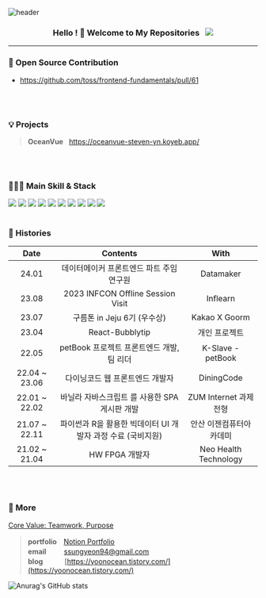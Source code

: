 ![header](https://capsule-render.vercel.app/api?type=waving&color=0:66d9e8,100:eebefa&height=350&section=header&text=yoonOcean's%20GitHub&animation=twinkling&fontSize=50&fontColor=ffffff&fontAlignY=41&desc=Software%20Engineer,%20Frontend&rotate=0)

<h3 align="center">
Hello ! 👋 Welcome to My Repositories &nbsp; <img src="https://hits.seeyoufarm.com/api/count/incr/badge.svg?url=https%3A%2F%2Fgithub.com%2Fsteven-yn&count_bg=%2379C83D&title_bg=%23555555&icon=&icon_color=%23E7E7E7&title=hits&edge_flat=false"/>
</h3>

---
### 🌟 Open Source Contribution
- https://github.com/toss/frontend-fundamentals/pull/61
<br>
<br>

### 💡 Projects

<!-- > **petBook** &nbsp; https://petbook.site/ \ -->
> **OceanVue** &nbsp; https://oceanvue-steven-yn.koyeb.app/
<br>
<br>

### 👩🏻‍💻 Main Skill & Stack

<div>
<img src="https://img.shields.io/badge/html-E34F26?style=flat-square&logo=html5&logoColor=fff"/>
<img src="https://img.shields.io/badge/css-1572B6?style=flat-square&logo=css3&logoColor=fff"/>
<img src="https://img.shields.io/badge/javascript-F7DF1E?style=flat-square&logo=javascript&logoColor=000"/>
<img src="https://img.shields.io/badge/typescript-1c7ed6?style=flat-square&logo=typescript&logoColor=fff"/>
<img src="https://img.shields.io/badge/react-61DAFB?style=flat-square&logo=react&logoColor=000"/>
<img src="https://img.shields.io/badge/next.js-000000?style=flat-square&logo=next.js&logoColor=fff"/>
<img src="https://img.shields.io/badge/vue-4FC08D?style=flat-square&logo=vue.js&logoColor=fff"/>
<img src="https://img.shields.io/badge/nuxt-00DC82?style=flat-square&logo=nuxt&logoColor=fff"/>
<img src="https://img.shields.io/badge/tanstack_query-FF4154?style=flat-square&logo=reactquery&logoColor=fff"/>
<img src="https://img.shields.io/badge/Storybook-FF4785?style=flat-square&logo=storybook&logoColor=fff"/>
<br>
<br>

<!-- 
<img src="https://img.shields.io/badge/Recoil-0067A3?style=flat-square&logo=recoil&logoColor=fff"/>
<img src="https://img.shields.io/badge/Zustand-D9411E?style=flat-square&logo=zustand&logoColor=fff"/>
<img src="https://img.shields.io/badge/apollo_client-311C87?style=flat-square&logo=apollographql&logoColor=fff"/>
<img src="https://img.shields.io/badge/redux-764ABC?style=flat-square&logo=redux&logoColor=fff"/>
<br>

<img src="https://img.shields.io/badge/shadcn_ui-000000?style=flat-square&logo=shadcnui&logoColor=fff"/>
<img src="https://img.shields.io/badge/chakra_ui-319795?style=flat-square&logo=chakraui&logoColor=fff"/>
<img src="https://img.shields.io/badge/react_hook_form-EC5990?style=flat-square&logo=reacthookform&logoColor=fff"/>
<br>

<img src="https://img.shields.io/badge/sass-CC6699?style=flat-square&logo=sass&logoColor=fff"/>
<img src="https://img.shields.io/badge/styled_components-DB7093?style=flat-square&logo=styled-components&logoColor=fff"/>
<img src="https://img.shields.io/badge/emotion-DB7093?style=flat-square&logo=emotion&logoColor=fff"/>
<img src="https://img.shields.io/badge/vanilla_extract-DB7093?style=flat-square&logo=vanilla-extract&logoColor=fff"/>
<img src="https://img.shields.io/badge/tailwind-06B6D4?style=flat-square&logo=tailwindcss&logoColor=fff"/>
<br>

<img src="https://img.shields.io/badge/Webpack-8DD6F9?style=flat-square&logo=webpack&logoColor=000"/>
<img src="https://img.shields.io/badge/vite-646CFF?style=flat-square&logo=vite&logoColor=fff"/>
<img src="https://img.shields.io/badge/PNPM_Monorepo-F69220?style=flat-square&logo=pnpm&logoColor=fff"/>
<br>


<img src="https://img.shields.io/badge/Jest-C21325?style=flat-square&logo=Jest&logoColor=fff"/>
<br>


<img src="https://img.shields.io/badge/docker-2496ED?style=flat-square&logo=docker&logoColor=fff"/>
<img src="https://img.shields.io/badge/Github_Actions-2088FF?style=flat-square&logo=githubactions&logoColor=fff"/>
<img src="https://img.shields.io/badge/Vercel-000000?style=flat-square&logo=vercel&logoColor=fff"/>
<img src="https://img.shields.io/badge/Koyep-121212?style=flat-square&logo=koyep&logoColor=fff"/>
<img src="https://img.shields.io/badge/gcp-4285F4?style=flat-square&logo=googlecloud&logoColor=fff"/>
<img src="https://img.shields.io/badge/cloudflare-F38020?style=flat-square&logo=cloudflare&logoColor=fff"/>
<!-- <img src="https://img.shields.io/badge/aws_ec2-FF9900?style=flat-square&logo=awsamplify&logoColor=fff"/> -->
<!-- <img src="https://img.shields.io/badge/heroku-430098?style=flat-square&logo=heroku&logoColor=fff"/> -->
<!--
<br>

<img src="https://img.shields.io/badge/nginx-009639?style=flat-square&logo=nginx&logoColor=fff"/>
<img src="https://img.shields.io/badge/Node.js-74b816?style=flat-square&logo=node.js&logoColor=fff"/>
<img src="https://img.shields.io/badge/NestJS-E0234E?style=flat-square&logo=NestJS&logoColor=fff"/>
<img src="https://img.shields.io/badge/GraphQL-E10098?style=flat-square&logo=GraphQL&logoColor=fff">
<img src="https://img.shields.io/badge/PostgreSQL-4169E1?style=flat-square&logo=PostgreSQL&logoColor=fff">
</div>

#### 📖 Study

<h4>
-->
<!-- <img src="https://img.shields.io/badge/swc-ffffff?style=flat-square&logo=swc&logoColor=000"/> -->
<!-- <img src="https://img.shields.io/badge/MongoDB-47A248?style=flat-square&logo=MongoDB&logoColor=fff"/> -->
<!-- <img src="https://img.shields.io/badge/three.js-000000?style=flat-square&logo=three.js&logoColor=fff"/> -->

<!--
<img src="https://img.shields.io/badge/Bun-000000?style=flat-square&logo=bun&logoColor=fff"/>
<img src="https://img.shields.io/badge/flutter-02569B?style=flat-square&logo=flutter&logoColor=fff"/>
<img src="https://img.shields.io/badge/svelte-FF3E00?style=flat-square&logo=svelte&logoColor=fff"/>
<img src="https://img.shields.io/badge/Rust-000000?style=flat-square&logo=Rust&logoColor=fff" />
</h4>
-->

### 🎥 Histories
<!-- | 23.06 | Dear-My-Univerest | 개인 프로젝트 | -->
<!-- | 23.06 | 스토리북과 함께하는 컴포넌트 주도 개발 | wanted 프리온보딩 6월 - 장현석 |
| 23.04 | 프론트엔드 여행자를 위한 리액트 해부학 | wanted 프리온보딩 4월 - 강병진 |
| 23.03 | 로그인 기능 구현, 하나부터 열까지! | wanted 프리온보딩 3월 - 신성환 |
| 22.01 | Hyades 프로젝트 프론트엔드 개발 (FE Team Leader) | PSG - Hyades project |
| 14.03 ~ 21.03 | 반도체 공학과 학사 졸업 | 청주대학교 | -->

| Date | Contents | With |
|:---:|:---:|:---:|
| 24.01 | 데이터메이커 프론트엔드 파트 주임연구원 | Datamaker |
| 23.08 | 2023 INFCON Offline Session Visit | Inflearn |
| 23.07 | 구름톤 in Jeju 6기 (우수상) | Kakao X Goorm |
| 23.04 | React-Bubblytip | 개인 프로젝트 |
| 22.05 | petBook 프로젝트 프론트엔드 개발, 팀 리더 | K-Slave - petBook |
| 22.04 ~ 23.06 | 다이닝코드 웹 프론트엔드 개발자 | DiningCode |
| 22.01 ~ 22.02 | 바닐라 자바스크립트 를 사용한 SPA 게시판 개발 | ZUM Internet 과제전형 |
| 21.07 ~ 22.11 | 파이썬과 R을 활용한 빅데이터 UI 개발자 과정 수료 (국비지원) | 안산 이젠컴퓨터아카데미 |
| 21.02 ~ 21.04 | HW FPGA 개발자 | Neo Health Technology |
<br>
<br>

### 🔖 More

[Core Value: Teamwork, Purpose](https://whistle.to/tendency/43ae1836-b358-43b4-85ab-b826f91dd95c)

> **portfolio**　[Notion Portfolio](https://yoon0cean.notion.site/Junior-Frontend-Developer-Portfoilo-35564255600a45fc9f3e0207f2dc0ad3) \
> **email** 　　 ssungyeon94@gmail.com \
> **blog**&nbsp;&nbsp; 　　  [https://yoonocean.tistory.com/](https://yoonocean.tistory.com/)

![Anurag's GitHub stats](https://github-readme-stats-sigma-five.vercel.app/api?username=steven-yn&show_icons=true&theme=tokyonight) 

<!-- [![Solved.ac Profile](http://mazassumnida.wtf/api/v2/generate_badge?boj=dus1009)](https://solved.ac/dus1009/) -->
<!-- [![Top Langs](https://github-readme-stats.vercel.app/api/top-langs/?username=steven-yn&hide=jupyternotebook,java&layout=compact)](https://github.com/anuraghazra/github-readme-stats) -->
